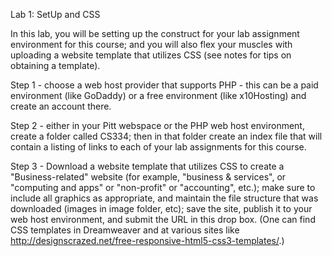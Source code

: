 Lab 1: SetUp and CSS 

In this lab, you will be setting up the construct for your lab assignment environment for this course; and you will also flex your muscles with uploading a website template that utilizes CSS (see notes for tips on obtaining a template).

Step 1 - choose a web host provider that supports PHP - this can be a paid environment (like GoDaddy) or a free environment (like x10Hosting) and create an account there.

Step 2 - either in your Pitt webspace or the PHP web host environment, create a folder called CS334; then in that folder create an index file that will contain a listing of links to each of your lab assignments for this course.

Step 3 - Download a website template that utilizes CSS to create a "Business-related" website (for example, "business & services", or "computing and apps" or "non-profit" or "accounting", etc.); make sure to include all graphics as appropriate, and maintain the file structure that was downloaded (images in image folder, etc); save the site, publish it to your web host environment, and submit the URL in this drop box. (One can find CSS templates in Dreamweaver and at various sites like http://designscrazed.net/free-responsive-html5-css3-templates/.)
